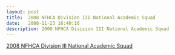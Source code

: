```yaml
---
layout: post
title:  2008 NFHCA Division III National Academic Squad
date:   2008-11-23 16:40:16
description: 2008 NFHCA Division III National Academic Squad
---
```



[2008 NFHCA Division III National Academic Squad](http://www.eteamz.com/nfhca/files/2008DIIINatlAcadSquadRelease.pdf)


